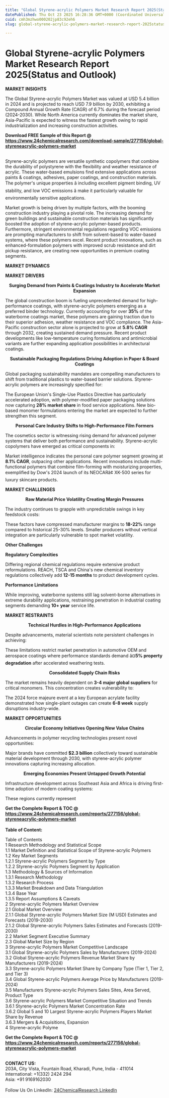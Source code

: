 ```yaml
---
title: "Global Styrene-acrylic Polymers Market Research Report 2025(Status and Outlook)"
datePublished: Thu Oct 23 2025 16:28:36 GMT+0000 (Coordinated Universal Time)
cuid: cmh3mzhwo000202jp83c92eh6
slug: global-styrene-acrylic-polymers-market-research-report-2025status-and-outlook-1

---
```


# Global Styrene-acrylic Polymers Market Research Report 2025(Status and Outlook)

<p><strong>MARKET INSIGHTS</strong></p><p>
</p><p>The Global Styrene-acrylic Polymers Market was valued at USD 5.4 billion in 2024 and is projected to reach USD 7.9 billion by 2030, exhibiting a Compound Annual Growth Rate (CAGR) of 6.7% during the forecast period (2024-2030). While North America currently dominates the market share, Asia-Pacific is expected to witness the fastest growth owing to rapid industrialization and increasing construction activities.</p><div><b>Download FREE Sample of this Report @ 
            <a href="https://www.24chemicalresearch.com/download-sample/277156/global-styreneacrylic-polymers-market">
            https://www.24chemicalresearch.com/download-sample/277156/global-styreneacrylic-polymers-market</a></b></div><br><p>
</p><p>Styrene-acrylic polymers are versatile synthetic copolymers that combine the durability of polystyrene with the flexibility and weather resistance of acrylic. These water-based emulsions find extensive applications across paints &amp; coatings, adhesives, paper coatings, and construction materials. The polymer's unique properties â including excellent pigment binding, UV stability, and low VOC emissions â make it particularly valuable for environmentally sensitive applications.</p><p>
</p><p>Market growth is being driven by multiple factors, with the booming construction industry playing a pivotal role. The increasing demand for green buildings and sustainable construction materials has significantly boosted the adoption of styrene-acrylic polymer-based products. Furthermore, stringent environmental regulations regarding VOC emissions are prompting manufacturers to shift from solvent-based to water-based systems, where these polymers excel. Recent product innovations, such as enhanced-formulation polymers with improved scrub resistance and dirt pickup resistance, are creating new opportunities in premium coating segments.</p><p>
<strong>MARKET DYNAMICS</strong></p><p>
<strong>MARKET DRIVERS</strong></p><p>
</p><p style="text-align:center"><strong>Surging Demand from Paints &amp; Coatings Industry to Accelerate Market Expansion</strong></p><p>
</p><p>The global construction boom is fueling unprecedented demand for high-performance coatings, with styrene-acrylic polymers emerging as a preferred binder technology. Currently accounting for over <strong>35%</strong> of the waterborne coatings market, these polymers are gaining traction due to their superior adhesion, weather resistance and VOC compliance. The Asia-Pacific construction sector alone is projected to grow at <strong>5.8% CAGR</strong> through 2032, creating sustained demand pressure. Recent product developments like low-temperature curing formulations and antimicrobial variants are further expanding application possibilities in architectural coatings.</p><p>
</p><p style="text-align:center"><strong>Sustainable Packaging Regulations Driving Adoption in Paper &amp; Board Coatings</strong></p><p>
</p><p>Global packaging sustainability mandates are compelling manufacturers to shift from traditional plastics to water-based barrier solutions. Styrene-acrylic polymers are increasingly specified for:</p><p>
</p><p>
</p><p>The European Union's Single-Use Plastics Directive has particularly accelerated adoption, with polymer-modified paper packaging solutions now capturing <strong>28% market share</strong> in food service applications. New bio-based monomer formulations entering the market are expected to further strengthen this segment.</p><p>
</p><p style="text-align:center"><strong>Personal Care Industry Shifts to High-Performance Film Formers</strong></p><p>
</p><p>The cosmetics sector is witnessing rising demand for advanced polymer systems that deliver both performance and sustainability. Styrene-acrylic copolymers have emerged as critical components in:</p><p>
</p><p>
</p><p>Market intelligence indicates the personal care polymer segment growing at <strong>8.1% CAGR</strong>, outpacing other applications. Recent innovations include multi-functional polymers that combine film-forming with moisturizing properties, exemplified by Dow's 2024 launch of its NEOCARâ¢ XK-500 series for luxury skincare products.</p><p>
<strong>MARKET CHALLENGES</strong></p><p>
</p><p style="text-align:center"><strong>Raw Material Price Volatility Creating Margin Pressures</strong></p><p>
</p><p>The industry continues to grapple with unpredictable swings in key feedstock costs:</p><p>
</p><p>
</p><p>These factors have compressed manufacturer margins to <strong>18-22%</strong> range compared to historical 25-30% levels. Smaller producers without vertical integration are particularly vulnerable to spot market volatility.</p><p>
</p><p><strong>Other Challenges</strong></p><p>
</p><p><strong>Regulatory Complexities</strong></p><p>
Differing regional chemical regulations require extensive product reformulations. REACH, TSCA and China's new chemical inventory regulations collectively add <strong>12-15 months</strong> to product development cycles.</p><p>
</p><p><strong>Performance Limitations</strong></p><p>
While improving, waterborne systems still lag solvent-borne alternatives in extreme durability applications, restraining penetration in industrial coating segments demanding <strong>10+ year</strong> service life.</p><p>
<strong>MARKET RESTRAINTS</strong></p><p>
</p><p style="text-align:center"><strong>Technical Hurdles in High-Performance Applications</strong></p><p>
</p><p>Despite advancements, material scientists note persistent challenges in achieving:</p><p>
</p><p>
</p><p>These limitations restrict market penetration in automotive OEM and aerospace coatings where performance standards demand â¤<strong>5% property degradation</strong> after accelerated weathering tests.</p><p>
</p><p style="text-align:center"><strong>Consolidated Supply Chain Risks</strong></p><p>
</p><p>The market remains heavily dependent on <strong>3-4 major global suppliers</strong> for critical monomers. This concentration creates vulnerability to:</p><p>
</p><p>
</p><p>The 2024 force majeure event at a key European acrylate facility demonstrated how single-plant outages can create <strong>6-8 week</strong> supply disruptions industry-wide.</p><p>
<strong>MARKET OPPORTUNITIES</strong></p><p>
</p><p style="text-align:center"><strong>Circular Economy Initiatives Opening New Value Chains</strong></p><p>
</p><p>Advancements in polymer recycling technologies present novel opportunities:</p><p>
</p><p>
</p><p>Major brands have committed <strong>$2.3 billion</strong> collectively toward sustainable material development through 2030, with styrene-acrylic polymer innovations capturing increasing allocation.</p><p>
</p><p style="text-align:center"><strong>Emerging Economies Present Untapped Growth Potential</strong></p><p>
</p><p>Infrastructure development across Southeast Asia and Africa is driving first-time adoption of modern coating systems:</p><p>
</p><p>
</p><p>These regions currently represent <strong></strong></p>

<div><b>Get the Complete Report & TOC @ 
            <a href="https://www.24chemicalresearch.com/reports/277156/global-styreneacrylic-polymers-market">
            https://www.24chemicalresearch.com/reports/277156/global-styreneacrylic-polymers-market</a></b></div><br>
            <b>Table of Content:</b><p>Table of Contents<br />
1 Research Methodology and Statistical Scope<br />
1.1 Market Definition and Statistical Scope of Styrene-acrylic Polymers<br />
1.2 Key Market Segments<br />
1.2.1 Styrene-acrylic Polymers Segment by Type<br />
1.2.2 Styrene-acrylic Polymers Segment by Application<br />
1.3 Methodology & Sources of Information<br />
1.3.1 Research Methodology<br />
1.3.2 Research Process<br />
1.3.3 Market Breakdown and Data Triangulation<br />
1.3.4 Base Year<br />
1.3.5 Report Assumptions & Caveats<br />
2 Styrene-acrylic Polymers Market Overview<br />
2.1 Global Market Overview<br />
2.1.1 Global Styrene-acrylic Polymers Market Size (M USD) Estimates and Forecasts (2019-2030)<br />
2.1.2 Global Styrene-acrylic Polymers Sales Estimates and Forecasts (2019-2030)<br />
2.2 Market Segment Executive Summary<br />
2.3 Global Market Size by Region<br />
3 Styrene-acrylic Polymers Market Competitive Landscape<br />
3.1 Global Styrene-acrylic Polymers Sales by Manufacturers (2019-2024)<br />
3.2 Global Styrene-acrylic Polymers Revenue Market Share by Manufacturers (2019-2024)<br />
3.3 Styrene-acrylic Polymers Market Share by Company Type (Tier 1, Tier 2, and Tier 3)<br />
3.4 Global Styrene-acrylic Polymers Average Price by Manufacturers (2019-2024)<br />
3.5 Manufacturers Styrene-acrylic Polymers Sales Sites, Area Served, Product Type<br />
3.6 Styrene-acrylic Polymers Market Competitive Situation and Trends<br />
3.6.1 Styrene-acrylic Polymers Market Concentration Rate<br />
3.6.2 Global 5 and 10 Largest Styrene-acrylic Polymers Players Market Share by Revenue<br />
3.6.3 Mergers & Acquisitions, Expansion<br />
4 Styrene-acrylic Polyme</p>

<div><b>Get the Complete Report & TOC @ 
            <a href="https://www.24chemicalresearch.com/reports/277156/global-styreneacrylic-polymers-market">
            https://www.24chemicalresearch.com/reports/277156/global-styreneacrylic-polymers-market</a></b></div><br>

<b>CONTACT US:</b><br>
            203A, City Vista, Fountain Road, Kharadi, Pune, India - 411014<br>
            International: +1(332) 2424 294<br>
            Asia: +91 9169162030 <br><br>
            Follow Us On LinkedIn: <a href="https://www.linkedin.com/company/24chemicalresearch/">24ChemicalResearch LinkedIn</a>
